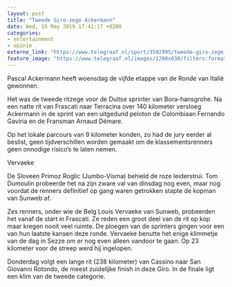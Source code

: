 ```yaml
---
layout: post
title: "Tweede Giro-zege Ackermann"
date: Wed, 15 May 2019 17:41:17 +0200
categories: 
- entertainment 
- opinie 
externe_link: "https://www.telegraaf.nl/sport/3592995/tweede-giro-zege-ackermann"
feature_image: "https://www.telegraaf.nl/images/1200x630/filters:format(jpeg):quality(80)/cdn-kiosk-api.telegraaf.nl/becf8ca8-772a-11e9-b1c7-02d2fb1aa1d7.jpg"
---
```


<p class="intro">Pascal Ackermann heeft woensdag de vijfde etappe van de Ronde van Italië gewonnen.</p> <p>Het was de tweede ritzege voor de Duitse sprinter van Bora-hansgrohe. Na een natte rit van Frascati naar Terracina over 140 kilometer versloeg Ackermann in de sprint van een uitgedund peloton de Colombiaan Fernando Gaviria en de Fransman Arnaud Démare.</p><p>Op het lokale parcours van 9 kilometer konden, zo had de jury eerder al beslist, geen tijdverschillen worden gemaakt om de klassementsrenners geen onnodige risico’s te laten nemen.</p><p>Vervaeke</p><p>De Sloveen Primoz Roglic (Jumbo-Visma) behield de roze leiderstrui. Tom Dumoulin probeerde het na zijn zware val van dinsdag nog even, maar nog voordat de renners definitief op gang waren getrokken stapte de kopman van Sunweb af.</p><p>Zes renners, onder wie de Belg Louis Vervaeke van Sunweb, probeerden het vanaf de start in Frascati. Ze reden een groot deel van de rit op kop maar kregen nooit veel ruimte. De ploegen van de sprinters gingen voor een van hun laatste kansen deze ronde. Vervaeke benutte het enige klimmetje van de dag in Sezze om er nog even alleen vandoor te gaan. Op 23 kilometer voor de streep werd hij ingelopen.</p><p>Donderdag volgt een lange rit (238 kilometer) van Cassino naar San Giovanni Rotondo, de meest zuidelijke finish in deze Giro. In de finale ligt een klim van de tweede categorie.</p>
